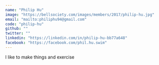 ```yaml
---
name: "Philip Hu"
image: "https://bellsociety.com/images/members/2017/philip-hu.jpg"
email: "mailto:philiphu94@gmail.com"
code: "philip-hu"
github: ""
twitter: ""
linkedin: "https://linkedin.com/in/philip-hu-bb77a648"
facebook: "https://facebook.com/phil.hu.swim"
---
```

I like to make things and exercise